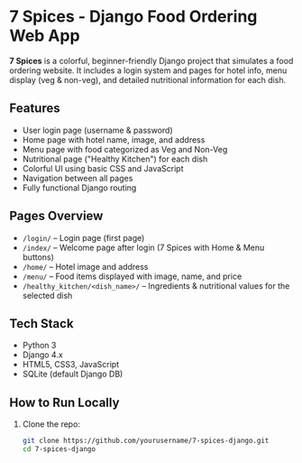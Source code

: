 # 7 Spices - Django Food Ordering Web App

**7 Spices** is a colorful, beginner-friendly Django project that simulates a food ordering website. It includes a login system and pages for hotel info, menu display (veg & non-veg), and detailed nutritional information for each dish.

## Features

- User login page (username & password)
- Home page with hotel name, image, and address
- Menu page with food categorized as Veg and Non-Veg
- Nutritional page ("Healthy Kitchen") for each dish
- Colorful UI using basic CSS and JavaScript
- Navigation between all pages
- Fully functional Django routing

## Pages Overview

- `/login/` – Login page (first page)
- `/index/` – Welcome page after login (7 Spices with Home & Menu buttons)
- `/home/` – Hotel image and address
- `/menu/` – Food items displayed with image, name, and price
- `/healthy_kitchen/<dish_name>/` – Ingredients & nutritional values for the selected dish

## Tech Stack

- Python 3
- Django 4.x
- HTML5, CSS3, JavaScript
- SQLite (default Django DB)

## How to Run Locally

1. Clone the repo:
   ```bash
   git clone https://github.com/yourusername/7-spices-django.git
   cd 7-spices-django
